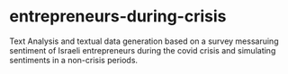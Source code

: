 # entrepreneurs-during-crisis
Text Analysis and textual data generation based on a survey messaruing sentiment of Israeli entrepreneurs during the covid crisis and simulating sentiments in a non-crisis periods.

